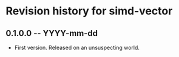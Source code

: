 # Revision history for simd-vector

## 0.1.0.0 -- YYYY-mm-dd

* First version. Released on an unsuspecting world.
